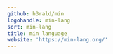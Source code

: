 ```yaml
---
github: h3rald/min
logohandle: min-lang
sort: min-lang
title: min language
website: 'https://min-lang.org/'
---
```

